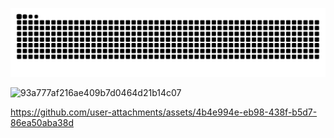<!--   green snake -->
![BEPb's github activity graph](https://raw.githubusercontent.com/BEPb/BEPb/output/github-contribution-grid-snake.svg)

![93a777af216ae409b7d0464d21b14c07](https://github.com/user-attachments/assets/d92bac11-2950-4a63-9495-91b723a942d1)

https://github.com/user-attachments/assets/4b4e994e-eb98-438f-b5d7-86ea50aba38d

